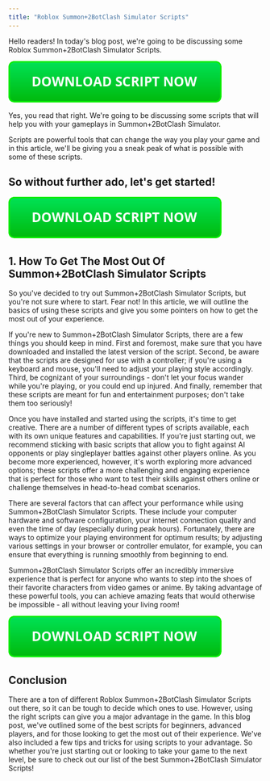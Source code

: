 ```yaml
---
title: "Roblox Summon+2BotClash Simulator Scripts"
---
```


Hello readers! In today's blog post, we're going to be discussing some Roblox Summon+2BotClash Simulator Scripts. 

[![script button](https://github.com/robloxpaste/robloxpaste.github.io/blob/main/script_button.png?raw=true)](https://rbxpaste.com/latest-script)

Yes, you read that right. We're going to be discussing some scripts that will help you with your gameplays in Summon+2BotClash Simulator. 

Scripts are powerful tools that can change the way you play your game and in this article, we'll be giving you a sneak peak of what is possible with some of these scripts. 

## So without further ado, let's get started!

[![script button](https://github.com/robloxpaste/robloxpaste.github.io/blob/main/script_button.png?raw=true)](https://rbxpaste.com/latest-script)

## 1. How To Get The Most Out Of Summon+2BotClash Simulator Scripts
So you've decided to try out Summon+2BotClash Simulator Scripts, but you're not sure where to start. Fear not! In this article, we will outline the basics of using these scripts and give you some pointers on how to get the most out of your experience.

If you're new to Summon+2BotClash Simulator Scripts, there are a few things you should keep in mind. First and foremost, make sure that you have downloaded and installed the latest version of the script. Second, be aware that the scripts are designed for use with a controller; if you're using a keyboard and mouse, you'll need to adjust your playing style accordingly. Third, be cognizant of your surroundings - don't let your focus wander while you're playing, or you could end up injured. And finally, remember that these scripts are meant for fun and entertainment purposes; don't take them too seriously!

Once you have installed and started using the scripts, it's time to get creative. There are a number of different types of scripts available, each with its own unique features and capabilities. If you're just starting out, we recommend sticking with basic scripts that allow you to fight against AI opponents or play singleplayer battles against other players online. As you become more experienced, however, it's worth exploring more advanced options; these scripts offer a more challenging and engaging experience that is perfect for those who want to test their skills against others online or challenge themselves in head-to-head combat scenarios.

There are several factors that can affect your performance while using Summon+2BotClash Simulator Scripts. These include your computer hardware and software configuration, your internet connection quality and even the time of day (especially during peak hours). Fortunately, there are ways to optimize your playing environment for optimum results; by adjusting various settings in your browser or controller emulator, for example, you can ensure that everything is running smoothly from beginning to end.

Summon+2BotClash Simulator Scripts offer an incredibly immersive experience that is perfect for anyone who wants to step into the shoes of their favorite characters from video games or anime. By taking advantage of these powerful tools, you can achieve amazing feats that would otherwise be impossible - all without leaving your living room!

[![script button](https://github.com/robloxpaste/robloxpaste.github.io/blob/main/script_button.png?raw=true)](https://rbxpaste.com/latest-script)

## Conclusion

There are a ton of different Roblox Summon+2BotClash Simulator Scripts out there, so it can be tough to decide which ones to use. However, using the right scripts can give you a major advantage in the game. In this blog post, we've outlined some of the best scripts for beginners, advanced players, and for those looking to get the most out of their experience. We've also included a few tips and tricks for using scripts to your advantage. So whether you're just starting out or looking to take your game to the next level, be sure to check out our list of the best Summon+2BotClash Simulator Scripts!
